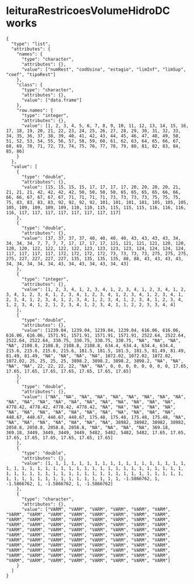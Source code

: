 # leituraRestricoesVolumeHidroDC works

    {
      "type": "list",
      "attributes": {
        "names": {
          "type": "character",
          "attributes": {},
          "value": ["numRest", "codUsina", "estagio", "limInf", "limSup", "coef", "tipoRest"]
        },
        "class": {
          "type": "character",
          "attributes": {},
          "value": ["data.frame"]
        },
        "row.names": {
          "type": "integer",
          "attributes": {},
          "value": [1, 2, 3, 4, 5, 6, 7, 8, 9, 10, 11, 12, 13, 14, 15, 16, 17, 18, 19, 20, 21, 22, 23, 24, 25, 26, 27, 28, 29, 30, 31, 32, 33, 34, 35, 36, 37, 38, 39, 40, 41, 42, 43, 44, 45, 46, 47, 48, 49, 50, 51, 52, 53, 54, 55, 56, 57, 58, 59, 60, 61, 62, 63, 64, 65, 66, 67, 68, 69, 70, 71, 72, 73, 74, 75, 76, 77, 78, 79, 80, 81, 82, 83, 84, 85, 86]
        }
      },
      "value": [
        {
          "type": "double",
          "attributes": {},
          "value": [15, 15, 15, 15, 17, 17, 17, 17, 20, 20, 20, 20, 21, 21, 21, 21, 42, 42, 42, 42, 50, 50, 50, 50, 65, 65, 65, 65, 66, 66, 66, 66, 67, 67, 67, 67, 71, 71, 71, 71, 73, 73, 73, 73, 75, 75, 75, 75, 83, 83, 83, 83, 92, 92, 92, 92, 101, 101, 101, 101, 105, 105, 105, 105, 109, 109, 109, 109, 110, 110, 115, 115, 115, 115, 116, 116, 116, 116, 117, 117, 117, 117, 117, 117, 117, 117]
        },
        {
          "type": "double",
          "attributes": {},
          "value": [37, 37, 37, 37, 40, 40, 40, 40, 43, 43, 43, 43, 34, 34, 34, 34, 7, 7, 7, 7, 17, 17, 17, 17, 121, 121, 121, 121, 120, 120, 120, 120, 122, 122, 122, 122, 123, 123, 123, 123, 124, 124, 124, 124, 117, 117, 117, 117, 172, 172, 172, 172, 73, 73, 73, 73, 275, 275, 275, 275, 227, 227, 227, 227, 135, 135, 135, 135, 88, 88, 43, 43, 43, 43, 34, 34, 34, 34, 34, 43, 34, 43, 34, 43, 34, 43]
        },
        {
          "type": "integer",
          "attributes": {},
          "value": [1, 2, 3, 4, 1, 2, 3, 4, 1, 2, 3, 4, 1, 2, 3, 4, 1, 2, 3, 4, 1, 2, 3, 4, 1, 2, 3, 4, 1, 2, 3, 4, 1, 2, 3, 4, 1, 2, 3, 4, 1, 2, 3, 4, 1, 2, 3, 4, 1, 2, 3, 4, 1, 2, 3, 4, 1, 2, 3, 4, 1, 2, 3, 4, 1, 2, 3, 4, 1, 2, 1, 2, 3, 4, 1, 2, 3, 4, 1, 1, 2, 2, 3, 3, 4, 4]
        },
        {
          "type": "double",
          "attributes": {},
          "value": [1239.04, 1239.04, 1239.04, 1239.04, 616.06, 616.06, 616.06, 616.06, 1571.91, 1571.91, 1571.91, 1571.91, 2522.64, 2522.64, 2522.64, 2522.64, 330.75, 330.75, 330.75, 330.75, "NA", "NA", "NA", "NA", 2108.8, 2108.8, 2108.8, 2108.8, 634.4, 634.4, 634.4, 634.4, 215.6, 215.6, 215.6, 215.6, 181.5, 181.5, 181.5, 181.5, 81.49, 81.49, 81.49, 81.49, "NA", "NA", "NA", "NA", 1072.02, 1072.02, 1072.02, 1072.02, 25, 25, 25, 25, 3898.2, 3898.2, 3898.2, 3898.2, "NA", "NA", "NA", "NA", 22, 22, 22, 22, "NA", "NA", 0, 0, 0, 0, 0, 0, 0, 0, 17.65, 17.65, 17.65, 17.65, 17.65, 17.65, 17.65, 17.65]
        },
        {
          "type": "double",
          "attributes": {},
          "value": ["NA", "NA", "NA", "NA", "NA", "NA", "NA", "NA", "NA", "NA", "NA", "NA", "NA", "NA", "NA", "NA", "NA", "NA", "NA", "NA", 4778.42, 4778.42, 4778.42, 4778.42, "NA", "NA", "NA", "NA", "NA", "NA", "NA", "NA", "NA", "NA", "NA", "NA", "NA", "NA", "NA", "NA", 448.67, 448.67, 448.67, 448.67, 175.48, 175.48, 175.48, 175.48, "NA", "NA", "NA", "NA", "NA", "NA", "NA", "NA", 38982, 38982, 38982, 38982, 2058.8, 2058.8, 2058.8, 2058.8, "NA", "NA", "NA", "NA", 369.18, 369.18, 3449, 3449, 3449, 3449, 5482, 5482, 5482, 5482, 17.65, 17.65, 17.65, 17.65, 17.65, 17.65, 17.65, 17.65]
        },
        {
          "type": "double",
          "attributes": {},
          "value": [1, 1, 1, 1, 1, 1, 1, 1, 1, 1, 1, 1, 1, 1, 1, 1, 1, 1, 1, 1, 1, 1, 1, 1, 1, 1, 1, 1, 1, 1, 1, 1, 1, 1, 1, 1, 1, 1, 1, 1, 1, 1, 1, 1, 1, 1, 1, 1, 1, 1, 1, 1, 1, 1, 1, 1, 1, 1, 1, 1, 1, 1, 1, 1, 1, 1, 1, 1, 1, 1, 1, 1, 1, 1, 1, 1, 1, 1, 1, -1.5866762, 1, -1.5866762, 1, -1.5866762, 1, -1.5866762]
        },
        {
          "type": "character",
          "attributes": {},
          "value": ["VARM", "VARM", "VARM", "VARM", "VARM", "VARM", "VARM", "VARM", "VARM", "VARM", "VARM", "VARM", "VARM", "VARM", "VARM", "VARM", "VARM", "VARM", "VARM", "VARM", "VARM", "VARM", "VARM", "VARM", "VARM", "VARM", "VARM", "VARM", "VARM", "VARM", "VARM", "VARM", "VARM", "VARM", "VARM", "VARM", "VARM", "VARM", "VARM", "VARM", "VARM", "VARM", "VARM", "VARM", "VARM", "VARM", "VARM", "VARM", "VARM", "VARM", "VARM", "VARM", "VARM", "VARM", "VARM", "VARM", "VARM", "VARM", "VARM", "VARM", "VARM", "VARM", "VARM", "VARM", "VARM", "VARM", "VARM", "VARM", "VARM", "VARM", "VARM", "VARM", "VARM", "VARM", "VARM", "VARM", "VARM", "VARM", "VARM", "VARM", "VARM", "VARM", "VARM", "VARM", "VARM", "VARM"]
        }
      ]
    }

